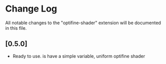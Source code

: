 # Change Log

All notable changes to the "optifine-shader" extension will be documented in this file.

## [0.5.0]
- Ready to use. is have a simple variable, uniform optifine shader